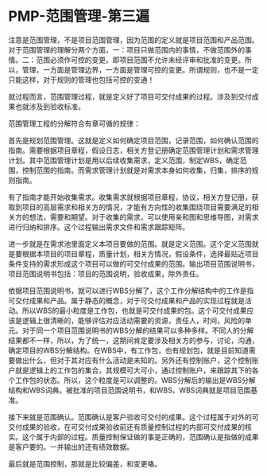 # PMP-范围管理-第三遍

注意是范围管理，不是项目范围管理，因为范围的定义就是项目范围和产品范围。对于范围管理的理解分两个方面，一：项目只做范围内的事情，不做范围外的事情。二：范围必须作可控的变更。即项目范围不允许未经评审和批准的变更。所以，管理，一方面是管理边界，一方面是管理可控的变更。所谓规则，也不是一定只能这样，对于规则的管理也包括可控的变通！

就过程而言，范围管理过程，就是定义好了项目可交付成果的过程。涉及到交付成果也就涉及到验收标准。

范围管理工程的分解符合有章可循的规律：

首先是规划范围管理。这就是定义如何确定项目范围，记录范围，如何确认范围的指南。需要根据项目章程，假设日志，相关方登记册确定范围管理计划和需求管理计划。其中范围管理计划是用以后续收集需求，定义范围，制定WBS，确定范围，控制范围的指南。而需求管理计划就是对需求本身如何收集，归集，排序的规则指南。

有了指南才能开始收集需求。收集需求就根据项目章程，协议，相关方登记册，获取到项目的高层需求和相关方的情况，才能有方向性的收集围绕项目需要满足的相关方的想法，需要和期望。对于收集的需求，可以使用亲和图和思维导图，对需求进行归纳和排序。这个过程输出需求文件和需求跟踪矩阵。

进一步就是在需求池里面定义本项目要做的范围。就是定义范围。这个定义范围就是要根据本项目的项目章程，质量计划，相关方情况，假设条件，选择最贴近项目条件支持的需求形成这个项目可以做的可交付成果的范围。输出项目范围说明书，项目范围说明书包括：项目的范围说明，验收成果，除外责任。

依据项目范围说明书，就可以进行WBS分解了，这个工作分解结构中的工作是指可交付成果和产品。属于静态的概念，对于可交付成果和产品的实现过程就是活动。所以WBS的最小粒度是工作包，也就是可交付成果的包。这个可交付成果应该是逻辑上很清晰的，能够评估对应活动需要的资源，责任人，时间，风险的单元。对于同一个项目范围说明书的WBS分解的结果可以多种多样。不同人的分解结果都不一样，所以，为了统一，这期间肯定要涉及相关方的参与，讨论，沟通，确定项目的WBS分解结构。在WBS中，有工作包，也有规划包，就是目前知道需要做出什么，但对于其对应有什么活动是未知的。另外还有控制账户，这个控制账户就是逻辑上的工作包的集合，其规模可大可小，通过控制账户，来跟踪其下的各个工作包的状态。所以，这个粒度是可以调整的。WBS分解后的输出是WBS分解结构和WBS词典。被批准的项目范围说明书，和WBS，WBS词典就是项目范围基准。

接下来就是范围确认。范围确认是客户验收可交付的成果。这个过程属于对外的可交付成果的验收，在可交付成果验收前还有质量控制过程的内部可交付成果的核实。这个属于内部的过程。质量控制保证做的事是正确的，范围确认是指做的成果是客户要的。一并输出的还有绩效数据。

最后就是范围控制，那就是比较偏差，和变更咯。